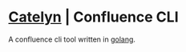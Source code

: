 # [Catelyn][namesake] | Confluence CLI

A confluence cli tool written in [golang].

[golang]: https://golang.org
[namesake]: http://gameofthrones.wikia.com/wiki/Catelyn_Stark
